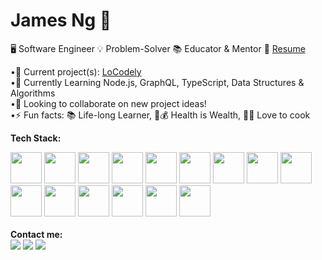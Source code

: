 # James Ng 👋 

🖥️ Software Engineer 💡 Problem-Solver 📚 Educator & Mentor 📄 <a target="_blank" href="https://docs.google.com/document/d/1MNV5AWkFybmtDTcnzIGxW_MJ6EtBUptnfdQIhMm4B2I/edit?tab=t.0">Resume</a> <br/>

 •🔭 Current project(s): <a href="https://github.com/jng34/loCodeLy">LoCodely</a><br/> 
 •🌱 Currently Learning Node.js, GraphQL, TypeScript, Data Structures & Algorithms <br/>
 •👯 Looking to collaborate on new project ideas! <br/>
 •⚡ Fun facts: 📚 Life-long Learner, 🥗💰 Health is Wealth, 👨‍🍳 Love to cook <br/>
 
<!-- <img src="https://github-readme-stats.vercel.app/api?username=jng34" /> -->

<b>Tech Stack:</b><br/>
<div>
  <img src="https://cdn.jsdelivr.net/gh/devicons/devicon/icons/javascript/javascript-original.svg" height="50" width="50"/>
  <img src="https://cdn.jsdelivr.net/gh/devicons/devicon/icons/typescript/typescript-original.svg" height="50" width="50"/>
  <img src="https://cdn.jsdelivr.net/gh/devicons/devicon/icons/mongodb/mongodb-original-wordmark.svg" height="50" width="50"/>
  <img src="https://cdn.jsdelivr.net/gh/devicons/devicon/icons/express/express-original-wordmark.svg" height="50" width="50"/>
  <img src="https://cdn.jsdelivr.net/gh/devicons/devicon/icons/react/react-original-wordmark.svg" height="50" width="50"/> 
  <img src="https://cdn.jsdelivr.net/gh/devicons/devicon/icons/nodejs/nodejs-original-wordmark.svg" height="50" width="50"/>
  <img src="https://cdn.jsdelivr.net/gh/devicons/devicon/icons/graphql/graphql-plain-wordmark.svg" height="50" width="50"/> 
  <img src="https://cdn.jsdelivr.net/gh/devicons/devicon/icons/python/python-original-wordmark.svg" height="50" width="50"/>
  <img src="https://cdn.jsdelivr.net/gh/devicons/devicon/icons/ruby/ruby-original-wordmark.svg" height="50" width="50"/>
  <img src="https://cdn.jsdelivr.net/gh/devicons/devicon/icons/html5/html5-original-wordmark.svg" height="50" width="50"/>
  <img src="https://cdn.jsdelivr.net/gh/devicons/devicon/icons/css3/css3-original-wordmark.svg" height="50" width="50"/> 
  <img src="https://cdn.jsdelivr.net/gh/devicons/devicon/icons/bootstrap/bootstrap-original.svg" height="50" width="50"/>
  <img src="https://cdn.jsdelivr.net/gh/devicons/devicon/icons/sqlite/sqlite-original-wordmark.svg" height="50" width="50"/>
  <img src="https://cdn.jsdelivr.net/gh/devicons/devicon/icons/postgresql/postgresql-original-wordmark.svg" height="50" width="50"/>
  
  <img src="https://cdn.jsdelivr.net/gh/devicons/devicon/icons/illustrator/illustrator-plain.svg" height="50" width="50"/>
</div>
<br/>
<b>Contact me:</b> <br/>
<a href="mailto:njames15@gmail.com"><img src="https://img.shields.io/badge/Gmail-D14836?style=for-the-badge&logo=gmail&logoColor=white"/></a> 
<a href="https://www.linkedin.com/in/jamesng15/"><img src="https://img.shields.io/badge/LinkedIn-0077B5?style=for-the-badge&logo=linkedin&logoColor=white" /></a>
<a href="https://medium.com/@jng15"><img src="https://img.shields.io/badge/Medium-12100E?style=for-the-badge&logo=medium&logoColor=white"/></a>

<!--
**jng34/jng34** is a ✨ _special_ ✨ repository because its `README.md` (this file) appears on your GitHub profile.
-->
